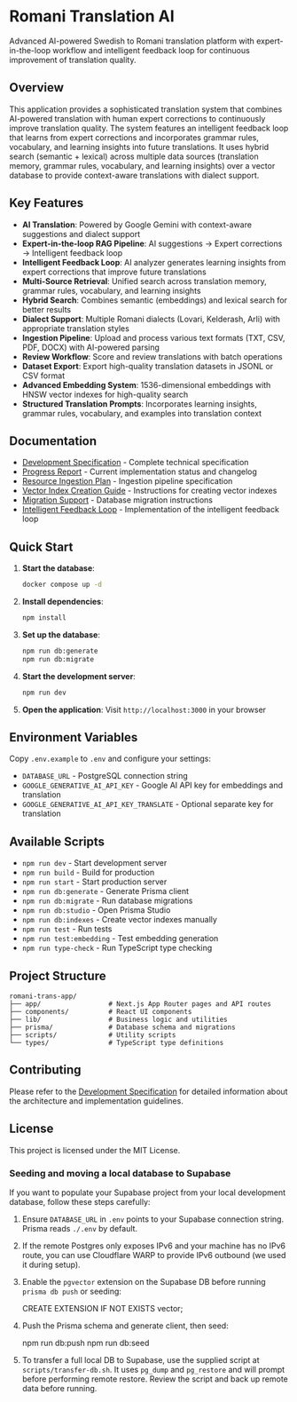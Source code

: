 # Romani Translation AI

Advanced AI-powered Swedish to Romani translation platform with expert-in-the-loop workflow and intelligent feedback loop for continuous improvement of translation quality.

## Overview

This application provides a sophisticated translation system that combines AI-powered translation with human expert corrections to continuously improve translation quality. The system features an intelligent feedback loop that learns from expert corrections and incorporates grammar rules, vocabulary, and learning insights into future translations. It uses hybrid search (semantic + lexical) across multiple data sources (translation memory, grammar rules, vocabulary, and learning insights) over a vector database to provide context-aware translations with dialect support.

## Key Features

- **AI Translation**: Powered by Google Gemini with context-aware suggestions and dialect support
- **Expert-in-the-loop RAG Pipeline**: AI suggestions → Expert corrections → Intelligent feedback loop
- **Intelligent Feedback Loop**: AI analyzer generates learning insights from expert corrections that improve future translations
- **Multi-Source Retrieval**: Unified search across translation memory, grammar rules, vocabulary, and learning insights
- **Hybrid Search**: Combines semantic (embeddings) and lexical search for better results
- **Dialect Support**: Multiple Romani dialects (Lovari, Kelderash, Arli) with appropriate translation styles
- **Ingestion Pipeline**: Upload and process various text formats (TXT, CSV, PDF, DOCX) with AI-powered parsing
- **Review Workflow**: Score and review translations with batch operations
- **Dataset Export**: Export high-quality translation datasets in JSONL or CSV format
- **Advanced Embedding System**: 1536-dimensional embeddings with HNSW vector indexes for high-quality search
- **Structured Translation Prompts**: Incorporates learning insights, grammar rules, vocabulary, and examples into translation context

## Documentation

- [Development Specification](dev-spec-romani-trans-app.md) - Complete technical specification
- [Progress Report](progress.md) - Current implementation status and changelog
- [Resource Ingestion Plan](Resource-Ingestion-plan.md) - Ingestion pipeline specification
- [Vector Index Creation Guide](VECTOR_INDEX_CREATION.md) - Instructions for creating vector indexes
- [Migration Support](SUPPORT-MIGRATION.md) - Database migration instructions
- [Intelligent Feedback Loop](INTELLIGENT_FEEDBACK_LOOP.md) - Implementation of the intelligent feedback loop

## Quick Start

1. **Start the database**:
   ```bash
   docker compose up -d
   ```

2. **Install dependencies**:
   ```bash
   npm install
   ```

3. **Set up the database**:
   ```bash
   npm run db:generate
   npm run db:migrate
   ```

4. **Start the development server**:
   ```bash
   npm run dev
   ```

5. **Open the application**:
   Visit `http://localhost:3000` in your browser

## Environment Variables

Copy `.env.example` to `.env` and configure your settings:
- `DATABASE_URL` - PostgreSQL connection string
- `GOOGLE_GENERATIVE_AI_API_KEY` - Google AI API key for embeddings and translation
- `GOOGLE_GENERATIVE_AI_API_KEY_TRANSLATE` - Optional separate key for translation

## Available Scripts

- `npm run dev` - Start development server
- `npm run build` - Build for production
- `npm run start` - Start production server
- `npm run db:generate` - Generate Prisma client
- `npm run db:migrate` - Run database migrations
- `npm run db:studio` - Open Prisma Studio
- `npm run db:indexes` - Create vector indexes manually
- `npm run test` - Run tests
- `npm run test:embedding` - Test embedding generation
- `npm run type-check` - Run TypeScript type checking

## Project Structure

```
romani-trans-app/
├── app/                 # Next.js App Router pages and API routes
├── components/          # React UI components
├── lib/                 # Business logic and utilities
├── prisma/              # Database schema and migrations
├── scripts/             # Utility scripts
└── types/               # TypeScript type definitions
```

## Contributing

Please refer to the [Development Specification](dev-spec-romani-trans-app.md) for detailed information about the architecture and implementation guidelines.

## License

This project is licensed under the MIT License.

### Seeding and moving a local database to Supabase

If you want to populate your Supabase project from your local development database, follow these steps carefully:

1. Ensure `DATABASE_URL` in `.env` points to your Supabase connection string. Prisma reads `./.env` by default.
2. If the remote Postgres only exposes IPv6 and your machine has no IPv6 route, you can use Cloudflare WARP to provide IPv6 outbound (we used it during setup).
3. Enable the `pgvector` extension on the Supabase DB before running `prisma db push` or seeding:

   CREATE EXTENSION IF NOT EXISTS vector;

4. Push the Prisma schema and generate client, then seed:

   npm run db:push
   npm run db:seed

5. To transfer a full local DB to Supabase, use the supplied script at `scripts/transfer-db.sh`. It uses `pg_dump` and `pg_restore` and will prompt before performing remote restore. Review the script and back up remote data before running.
